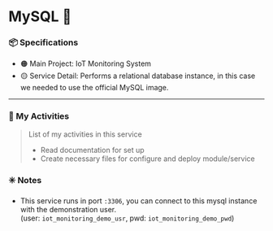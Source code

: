 # MySQL :ice_cube:

### :package: Specifications
- :orange_circle: Main Project: IoT Monitoring System
- :yellow_circle: Service Detail: Performs a relational database instance, in this case we needed to use the official MySQL image.

***

### :scroll: My Activities
> List of my activities in this service
> * Read documentation for set up 
> * Create necessary files for configure and deploy module/service  

### :eight_spoked_asterisk: Notes
- This service runs in port `:3306`, you can connect to this mysql instance with the demonstration user.  
(user: `iot_monitoring_demo_usr`, pwd: `iot_monitoring_demo_pwd`)


